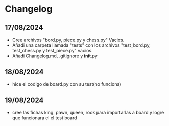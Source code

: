 # Changelog

## 17/08/2024

- Cree archivos "bord.py, piece.py y chess.py" Vacios.
- Añadi una carpeta llamada "tests" con los archivos "test_bord.py, test_chess.py y test_piece.py" vacios. 
- Añadi Changelog.md, .gitignore y __init__.py 

## 18/08/2024
- hice el codigo de board.py con su test(no funciona)

## 19/08/2024
- cree las fichas king, pawn, queen, rook para importarlas a board y logre que funcionara el el test board